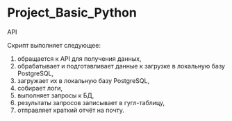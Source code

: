 # Project_Basic_Python
API

Скрипт выполняет следующее:

1. обращается к API для получения данных,
2. обрабатывает и подготавливает данные к загрузке в локальную базу PostgreSQL,
3. загружает их в локальную базу PostgreSQL,
4. собирает логи,
5. выполняет запросы к БД,
6. результаты запросов записывает в гугл-таблицу,
7. отправляет краткий отчёт на почту.
